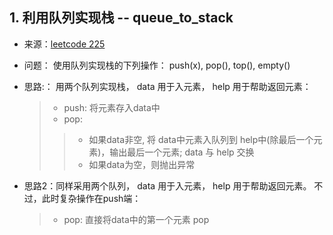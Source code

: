 
## 1. 利用队列实现栈 -- queue_to_stack

- 来源：[leetcode  225](https://leetcode-cn.com/problems/implement-stack-using-queues/)
- 问题： 使用队列实现栈的下列操作： push(x), pop(), top(), empty()
- 思路:： 用两个队列实现栈， data 用于入元素， help 用于帮助返回元素：
  > - push: 将元素存入data中
  > - pop: 
    >> - 如果data非空, 将 data中元素入队列到 help中(除最后一个元素)，输出最后一个元素; data 与 help 交换
    >> - 如果data为空，则抛出异常

- 思路2：同样采用两个队列， data 用于入元素， help 用于帮助返回元素。 不过，此时复杂操作在push端：
   > - pop: 直接将data中的第一个元素 pop